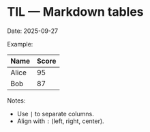 # TIL — Markdown tables
Date: 2025-09-27

Example:

| Name  | Score |
|-------|-------|
| Alice |  95   |
| Bob   |  87   |

Notes:
- Use `|` to separate columns.
- Align with `:` (left, right, center).
